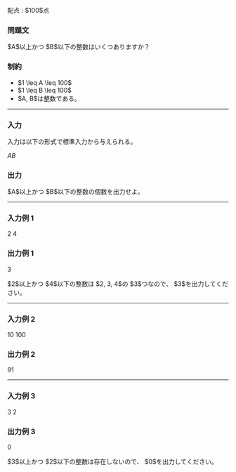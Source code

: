 
<div>

<span>

<span>

<p>
配点 : $100$点
</p>

<div>

<section>

### **問題文**

<p>
$A$以上かつ $B$以下の整数はいくつありますか？
</p>

</section>

</div>

<div>

<section>

### **制約**

<ul>

<li>
$1 \leq A \leq 100$
</li>

<li>
$1 \leq B \leq 100$
</li>

<li>
$A, B$は整数である。
</li>

</ul>

</section>

</div>

---

<div>

<div>

<section>

### **入力**

<p>
入力は以下の形式で標準入力から与えられる。
</p>

<div>

$A$$B$
</div>

</section>

</div>

<div>

<section>

### **出力**

<p>
$A$以上かつ $B$以下の整数の個数を出力せよ。
</p>

</section>

</div>

</div>

---

<div>

<section>

### **入力例 1**

<div>

2 4

</div>

</section>

</div>

<div>

<section>

### **出力例 1**

<div>

3

</div>

<p>
$2$以上かつ $4$以下の整数は $2, 3, 4$の $3$つなので、 $3$を出力してください。
</p>

</section>

</div>

---

<div>

<section>

### **入力例 2**

<div>

10 100

</div>

</section>

</div>

<div>

<section>

### **出力例 2**

<div>

91

</div>

</section>

</div>

---

<div>

<section>

### **入力例 3**

<div>

3 2

</div>

</section>

</div>

<div>

<section>

### **出力例 3**

<div>

0

</div>

<p>
$3$以上かつ $2$以下の整数は存在しないので、 $0$を出力してください。
</p>

</section>

</div>

</span>

</span>

</div>
